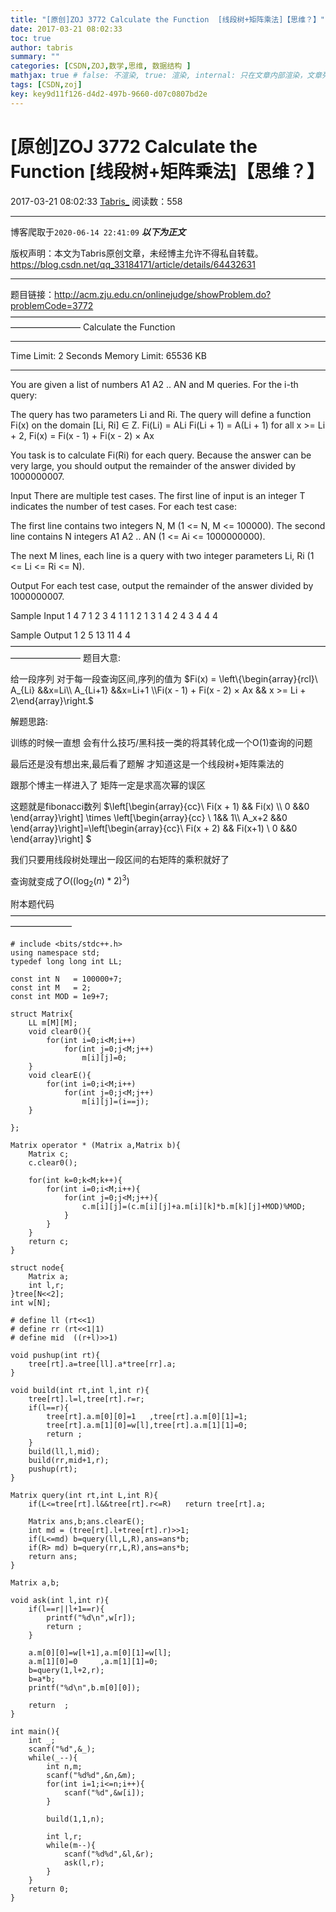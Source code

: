 ```yaml
---
title: "[原创]ZOJ 3772 Calculate the Function  [线段树+矩阵乘法]【思维？】"
date: 2017-03-21 08:02:33
toc: true
author: tabris
summary: ""
categories: [CSDN,ZOJ,数学,思维, 数据结构 ]
mathjax: true # false: 不渲染, true: 渲染, internal: 只在文章内部渲染，文章列表中不渲染
tags: [CSDN,zoj]
key: key9d11f126-d4d2-497b-9660-d07c0807bd2e
---
```


# [原创]ZOJ 3772 Calculate the Function  [线段树+矩阵乘法]【思维？】

2017-03-21 08:02:33  [Tabris_](https://me.csdn.net/qq_33184171) 阅读数：558

---

博客爬取于`2020-06-14 22:41:09`
***以下为正文***

版权声明：本文为Tabris原创文章，未经博主允许不得私自转载。
https://blog.csdn.net/qq_33184171/article/details/64432631

<!-- more -->

---

题目链接：http://acm.zju.edu.cn/onlinejudge/showProblem.do?problemCode=3772
————————————————————————————————————————————
Calculate the Function

--------------------------------------------------------------------------------

Time Limit: 2 Seconds      Memory Limit: 65536 KB 

--------------------------------------------------------------------------------

You are given a list of numbers A1 A2 .. AN and M queries. For the i-th query: 


The query has two parameters Li and Ri. 
The query will define a function Fi(x) on the domain [Li, Ri] ∈ Z. 
Fi(Li) = ALi 
Fi(Li + 1) = A(Li + 1) 
for all x >= Li + 2, Fi(x) = Fi(x - 1) + Fi(x - 2) × Ax 

You task is to calculate Fi(Ri) for each query. Because the answer can be very large, you should output the remainder of the answer divided by 1000000007. 

Input
There are multiple test cases. The first line of input is an integer T indicates the number of test cases. For each test case: 

The first line contains two integers N, M (1 <= N, M <= 100000). The second line contains N integers A1 A2 .. AN (1 <= Ai <= 1000000000). 

The next M lines, each line is a query with two integer parameters Li, Ri (1 <= Li <= Ri <= N). 

Output
For each test case, output the remainder of the answer divided by 1000000007. 

Sample Input
1
4 7
1 2 3 4
1 1
1 2
1 3
1 4
2 4
3 4
4 4

Sample Output
1
2
5
13
11
4
4
————————————————————————————————————————————
题目大意:

给一段序列 对于每一段查询区间,序列的值为
$Fi(x) = \left\{\begin{array}{rcl}\ A_{Li} &&x=Li\\ A_{Li+1} &&x=Li+1 \\Fi(x - 1) + Fi(x - 2) × Ax && x >= Li + 2\end{array}\right.$

解题思路:

训练的时候一直想 会有什么技巧/黑科技一类的将其转化成一个O(1)查询的问题

最后还是没有想出来,最后看了题解 才知道这是一个线段树+矩阵乘法的

跟那个博主一样进入了 矩阵一定是求高次幂的误区

这题就是fibonacci数列
$\left[\begin{array}{cc}\ Fi(x + 1) && Fi(x) \\\\ 0 &&0 \end{array}\right] \times \left[\begin{array}{cc}
\ 1&& 1\\\\ A_x+2 &&0 \end{array}\right]=\left[\begin{array}{cc}\ Fi(x + 2) && Fi(x+1) \\ 0 &&0 \end{array}\right] $

我们只要用线段树处理出一段区间的右矩阵的乘积就好了

查询就变成了$O((\log_{2}(n)*2)^3)$


附本题代码
———————————————————————————————————————————
```
# include <bits/stdc++.h>
using namespace std;
typedef long long int LL;

const int N   = 100000+7;
const int M   = 2;
const int MOD = 1e9+7;

struct Matrix{
    LL m[M][M];
    void clear0(){
        for(int i=0;i<M;i++)
            for(int j=0;j<M;j++)
                m[i][j]=0;
    }
    void clearE(){
        for(int i=0;i<M;i++)
            for(int j=0;j<M;j++)
                m[i][j]=(i==j);
    }

};

Matrix operator * (Matrix a,Matrix b){
    Matrix c;
    c.clear0();

    for(int k=0;k<M;k++){
        for(int i=0;i<M;i++){
            for(int j=0;j<M;j++){
                c.m[i][j]=(c.m[i][j]+a.m[i][k]*b.m[k][j]+MOD)%MOD;
            }
        }
    }
    return c;
}

struct node{
    Matrix a;
    int l,r;
}tree[N<<2];
int w[N];

# define ll (rt<<1)
# define rr (rt<<1|1)
# define mid  ((r+l)>>1)

void pushup(int rt){
    tree[rt].a=tree[ll].a*tree[rr].a;
}

void build(int rt,int l,int r){
    tree[rt].l=l,tree[rt].r=r;
    if(l==r){
        tree[rt].a.m[0][0]=1   ,tree[rt].a.m[0][1]=1;
        tree[rt].a.m[1][0]=w[l],tree[rt].a.m[1][1]=0;
        return ;
    }
    build(ll,l,mid);
    build(rr,mid+1,r);
    pushup(rt);
}

Matrix query(int rt,int L,int R){
    if(L<=tree[rt].l&&tree[rt].r<=R)   return tree[rt].a;

    Matrix ans,b;ans.clearE();
    int md = (tree[rt].l+tree[rt].r)>>1;
    if(L<=md) b=query(ll,L,R),ans=ans*b;
    if(R> md) b=query(rr,L,R),ans=ans*b;
    return ans;
}

Matrix a,b;

void ask(int l,int r){
    if(l==r||l+1==r){
        printf("%d\n",w[r]);
        return ;
    }

    a.m[0][0]=w[l+1],a.m[0][1]=w[l];
    a.m[1][0]=0     ,a.m[1][1]=0;
    b=query(1,l+2,r);
    b=a*b;
    printf("%d\n",b.m[0][0]);

    return  ;
}

int main(){
    int _;
    scanf("%d",&_);
    while(_--){
        int n,m;
        scanf("%d%d",&n,&m);
        for(int i=1;i<=n;i++){
            scanf("%d",&w[i]);
        }

        build(1,1,n);

        int l,r;
        while(m--){
            scanf("%d%d",&l,&r);
            ask(l,r);
        }
    }
    return 0;
}
```